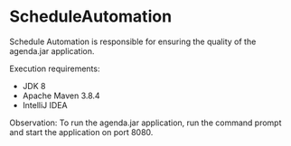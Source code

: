 # ScheduleAutomation
Schedule Automation is responsible for ensuring the quality of the agenda.jar application.

Execution requirements: 
  - JDK 8
  - Apache Maven 3.8.4
  - IntelliJ IDEA

Observation: To run the agenda.jar application, run the command prompt and start the application on port 8080.
